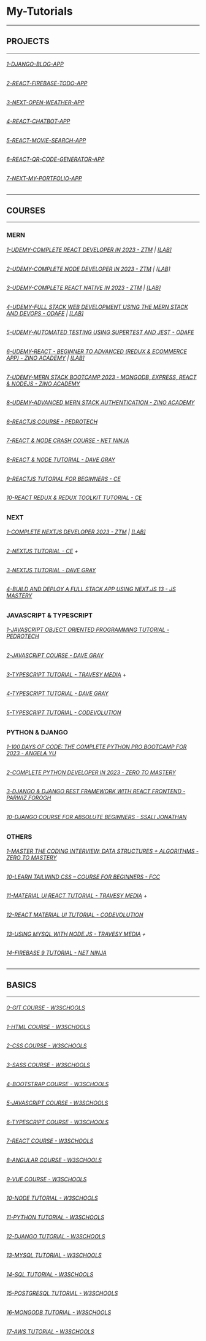 # My-Tutorials

---

## PROJECTS

---

###### [1-DJANGO-BLOG-APP](https://github.com/omeatai/Django-Blog-App)

###### [2-REACT-FIREBASE-TODO-APP](https://github.com/omeatai/Firebase-Todo-App)

###### [3-NEXT-OPEN-WEATHER-APP](https://github.com/omeatai/open-weather-app)

###### [4-REACT-CHATBOT-APP](https://github.com/omeatai/ChatBot-API)

###### [5-REACT-MOVIE-SEARCH-APP](https://github.com/omeatai/Movie-search-app)

###### [6-REACT-QR-CODE-GENERATOR-APP](https://github.com/omeatai/QRcode-Generator)

###### [7-NEXT-MY-PORTFOLIO-APP](https://github.com/omeatai/next-project-my-portfolio)

---

## COURSES

---

### MERN

###### [1-UDEMY-COMPLETE REACT DEVELOPER IN 2023 - ZTM](https://www.udemy.com/course/complete-react-developer-zero-to-mastery/) | [[LAB]](/courses/mern/1.md)

###### [2-UDEMY-COMPLETE NODE DEVELOPER IN 2023 - ZTM](https://www.udemy.com/course/complete-nodejs-developer-zero-to-mastery/) | [[LAB]](/courses/mern/2.md)

###### [3-UDEMY-COMPLETE REACT NATIVE IN 2023 - ZTM](https://www.udemy.com/course/complete-react-native-mobile-development-zero-to-mastery-with-hooks/) | [[LAB]](/courses/mern/3.md)

###### [4-UDEMY-FULL STACK WEB DEVELOPMENT USING THE MERN STACK AND DEVOPS - ODAFE](https://www.udemy.com/course/full-stack-web-development-using-the-mern-stack-and-devops/) | [[LAB]](/courses/mern/4.md)

###### [5-UDEMY-AUTOMATED TESTING USING SUPERTEST AND JEST - ODAFE](https://www.udemy.com/course/automated-testing-using-supertest-and-jest/)

###### [6-UDEMY-REACT - BEGINNER TO ADVANCED (REDUX & ECOMMERCE APP) - ZINO ACADEMY](https://www.udemy.com/course/react-beginner-to-advanced-with-redux-ecommerce-app/) | [[LAB]](/courses/mern/6.md)

###### [7-UDEMY-MERN STACK BOOTCAMP 2023 - MONGODB, EXPRESS, REACT & NODEJS - ZINO ACADEMY](https://www.udemy.com/course/mern-stack-course-mongodb-express-react-nodejs/)

###### [8-UDEMY-ADVANCED MERN STACK AUTHENTICATION - ZINO ACADEMY](https://www.udemy.com/course/advanced-mern-stack-authentication//)



###### [6-REACTJS COURSE - PEDROTECH](/courses/mern/60.md)

###### [7-REACT & NODE CRASH COURSE - NET NINJA](/courses/mern/70.md)

###### [8-REACT & NODE TUTORIAL - DAVE GRAY](/courses/mern/80.md)

###### [9-REACTJS TUTORIAL FOR BEGINNERS - CE](/courses/mern/90.md)

###### [10-REACT REDUX & REDUX TOOLKIT TUTORIAL - CE](/courses/mern/100.md)

### NEXT

###### [1-COMPLETE NEXTJS DEVELOPER 2023 - ZTM](https://www.udemy.com/course/complete-nextjs-developer-zero-to-mastery/) | [[LAB]](/courses/next/1.md)

###### [2-NEXTJS TUTORIAL - CE](/courses/next/2.md) +

###### [3-NEXTJS TUTORIAL - DAVE GRAY](/courses/next/3.md)

###### [4-BUILD AND DEPLOY A FULL STACK APP USING NEXT.JS 13 - JS MASTERY](/courses/next/4.md)

### JAVASCRIPT & TYPESCRIPT

###### [1-JAVASCRIPT OBJECT ORIENTED PROGRAMMING TUTORIAL - PEDROTECH](/courses/js/1.md)

###### [2-JAVASCRIPT COURSE - DAVE GRAY](/courses/js/2.md)

###### [3-TYPESCRIPT TUTORIAL - TRAVESY MEDIA](/courses/js/3.md) +

###### [4-TYPESCRIPT TUTORIAL - DAVE GRAY](/courses/js/4.md)

###### [5-TYPESCRIPT TUTORIAL - CODEVOLUTION](/courses/js/5.md)

### PYTHON & DJANGO

###### [1-100 DAYS OF CODE: THE COMPLETE PYTHON PRO BOOTCAMP FOR 2023 - ANGELA YU](/courses/python/1.md)

###### [2-COMPLETE PYTHON DEVELOPER IN 2023 - ZERO TO MASTERY](/courses/python/2.md)

###### [3-DJANGO & DJANGO REST FRAMEWORK WITH REACT FRONTEND - PARWIZ FOROGH](/courses/python/3.md)

###### [10-DJANGO COURSE FOR ABSOLUTE BEGINNERS - SSALI JONATHAN](/courses/python/4.md)

### OTHERS

###### [1-MASTER THE CODING INTERVIEW: DATA STRUCTURES + ALGORITHMS - ZERO TO MASTERY](/courses/others/1.md)

###### [10-LEARN TAILWIND CSS – COURSE FOR BEGINNERS - FCC](/courses/others/10.md)

###### [11-MATERIAL UI REACT TUTORIAL - TRAVESY MEDIA](/courses/others/11.md) +

###### [12-REACT MATERIAL UI TUTORIAL - CODEVOLUTION](/courses/others/12.md)

###### [13-USING MYSQL WITH NODE.JS - TRAVESY MEDIA](/courses/others/13.md) +

###### [14-FIREBASE 9 TUTORIAL - NET NINJA](/courses/others/14.md)


---

## BASICS

---

###### [0-GIT COURSE - W3SCHOOLS](https://www.w3schools.com/git/default.asp)

###### [1-HTML COURSE - W3SCHOOLS](https://www.w3schools.com/html/default.asp)

###### [2-CSS COURSE - W3SCHOOLS](https://www.w3schools.com/css/default.asp)

###### [3-SASS COURSE - W3SCHOOLS](https://www.w3schools.com/sass/default.asp)

###### [4-BOOTSTRAP COURSE - W3SCHOOLS](https://www.w3schools.com/bootstrap5/index.php)

###### [5-JAVASCRIPT COURSE - W3SCHOOLS](https://www.w3schools.com/js/default.asp)

###### [6-TYPESCRIPT COURSE - W3SCHOOLS](https://www.w3schools.com/typescript/index.php)

###### [7-REACT COURSE - W3SCHOOLS](https://www.w3schools.com/react/default.asp)

###### [8-ANGULAR COURSE - W3SCHOOLS](https://www.w3schools.com/angular/default.asp)

###### [9-VUE COURSE - W3SCHOOLS](https://www.w3schools.com/vue/index.php)

###### [10-NODE TUTORIAL - W3SCHOOLS](https://www.w3schools.com/nodejs/default.asp)

###### [11-PYTHON TUTORIAL - W3SCHOOLS](https://www.w3schools.com/python/default.asp)

###### [12-DJANGO TUTORIAL - W3SCHOOLS](https://www.w3schools.com/django/index.php)

###### [13-MYSQL TUTORIAL - W3SCHOOLS](https://www.w3schools.com/mysql/default.asp)

###### [14-SQL TUTORIAL - W3SCHOOLS](https://www.w3schools.com/sql/default.asp)

###### [15-POSTGRESQL TUTORIAL - W3SCHOOLS](https://www.w3schools.com/postgresql/index.php)

###### [16-MONGODB TUTORIAL - W3SCHOOLS](https://www.w3schools.com/mongodb/index.php)

###### [17-AWS TUTORIAL - W3SCHOOLS](https://www.w3schools.com/aws/index.php)